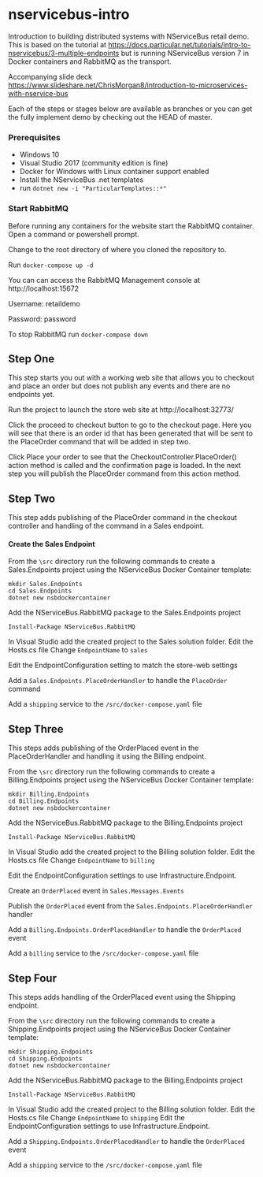 # nservicebus-intro
Introduction to building distributed systems with NServiceBus retail demo.  This is based on the tutorial at https://docs.particular.net/tutorials/intro-to-nservicebus/3-multiple-endpoints but is running NServiceBus version 7 in Docker containers and RabbitMQ as the transport.

Accompanying slide deck https://www.slideshare.net/ChrisMorgan8/introduction-to-microservices-with-nservice-bus

Each of the steps or stages below are available as branches or you can get the fully implement demo by checking out the HEAD of master.

### Prerequisites ###
- Windows 10
- Visual Studio 2017 (community edition is fine)
- Docker for Windows with Linux container support enabled
- Install the NServiceBus .net templates
 - run `dotnet new -i "ParticularTemplates::*"` 

### Start RabbitMQ ###
Before running any containers for the website start the RabbitMQ container.  Open a command or powershell prompt.

Change to the root directory of where you cloned the repository to.

Run `docker-compose up -d`

You can can access the RabbitMQ Management console at http://localhost:15672

Username: retaildemo

Password: password

To stop RabbitMQ run `docker-compose down`


## Step One ##
This step starts you out with a working web site that allows you to checkout and place an order but does not publish any events and there are no endpoints yet.

Run the project to launch the store web site at http://localhost:32773/

Click the proceed to checkout button to go to the checkout page.  Here you will see that there is an order id that has been generated that will be sent to the PlaceOrder command that will be added in step two.

Click Place your order to see that the CheckoutController.PlaceOrder() action method is called and the confirmation page is loaded.  In the next step you will publish the PlaceOrder command from this action method.


## Step Two ##
This step adds publishing of the PlaceOrder command in the checkout controller and handling of the command in a Sales endpoint.

#### Create the Sales Endpoint ####

From the `\src` directory run the following commands to create a Sales.Endpoints project using the NServiceBus Docker Container template: 

    mkdir Sales.Endpoints    
    cd Sales.Endpoints
	dotnet new nsbdockercontainer

Add the NServiceBus.RabbitMQ package to the Sales.Endpoints project

`Install-Package NServiceBus.RabbitMQ`

In Visual Studio add the created project to the Sales solution folder.
Edit the Hosts.cs file
Change `EndpointName` to `sales`

Edit the EndpointConfiguration setting to match the store-web settings

Add a `Sales.Endpoints.PlaceOrderHandler` to handle the `PlaceOrder` command

Add a `shipping` service to the `/src/docker-compose.yaml` file


 
## Step Three ##
This steps adds publishing of the OrderPlaced event in the PlaceOrderHandler and handling it using the Billing endpoint.

From the `\src` directory run the following commands to create a Billing.Endpoints project using the NServiceBus Docker Container template: 

    mkdir Billing.Endpoints    
    cd Billing.Endpoints
	dotnet new nsbdockercontainer

Add the NServiceBus.RabbitMQ package to the Billing.Endpoints project

`Install-Package NServiceBus.RabbitMQ`

In Visual Studio add the created project to the Billing solution folder.
Edit the Hosts.cs file
Change `EndpointName` to `billing`

Edit the EndpointConfiguration settings to use Infrastructure.Endpoint.

Create an `OrderPlaced` event in `Sales.Messages.Events`

Publish the `OrderPlaced` event from the `Sales.Endpoints.PlaceOrderHandler` handler

Add a `Billing.Endpoints.OrderPlacedHandler` to handle the `OrderPlaced` event

Add a `billing` service to the `/src/docker-compose.yaml` file


## Step Four ##
This steps adds handling of the OrderPlaced event using the Shipping endpoint.

From the `\src` directory run the following commands to create a Shipping.Endpoints project using the NServiceBus Docker Container template: 

    mkdir Shipping.Endpoints    
    cd Shipping.Endpoints
	dotnet new nsbdockercontainer

Add the NServiceBus.RabbitMQ package to the Billing.Endpoints project

`Install-Package NServiceBus.RabbitMQ`

In Visual Studio add the created project to the Billing solution folder.
Edit the Hosts.cs file
Change `EndpointName` to `shipping`
Edit the EndpointConfiguration settings to use Infrastructure.Endpoint.

Add a `Shipping.Endpoints.OrderPlacedHandler` to handle the `OrderPlaced` event

Add a `shipping` service to the `/src/docker-compose.yaml` file
